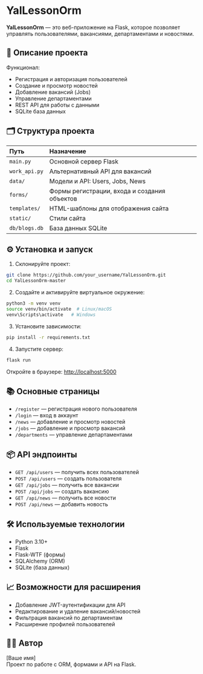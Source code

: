 
# YalLessonOrm

**YalLessonOrm** — это веб-приложение на Flask, которое позволяет управлять пользователями, вакансиями, департаментами и новостями.

## 🚀 Описание проекта

Функционал:
- Регистрация и авторизация пользователей
- Создание и просмотр новостей
- Добавление вакансий (Jobs)
- Управление департаментами
- REST API для работы с данными
- SQLite база данных

## 🗂 Структура проекта

| Путь | Назначение |
|:-----|:-----------|
| `main.py` | Основной сервер Flask |
| `work_api.py` | Альтернативный API для вакансий |
| `data/` | Модели и API: Users, Jobs, News |
| `forms/` | Формы регистрации, входа и создания объектов |
| `templates/` | HTML-шаблоны для отображения сайта |
| `static/` | Стили сайта |
| `db/blogs.db` | База данных SQLite |

## ⚙️ Установка и запуск

1. Склонируйте проект:

```bash
git clone https://github.com/your_username/YalLessonOrm.git
cd YalLessonOrm-master
```

2. Создайте и активируйте виртуальное окружение:

```bash
python3 -m venv venv
source venv/bin/activate  # Linux/macOS
venv\Scripts\activate   # Windows
```

3. Установите зависимости:

```bash
pip install -r requirements.txt
```

4. Запустите сервер:

```bash
flask run
```

Откройте в браузере: [http://localhost:5000](http://localhost:5000)

## 📚 Основные страницы

- `/register` — регистрация нового пользователя
- `/login` — вход в аккаунт
- `/news` — добавление и просмотр новостей
- `/jobs` — добавление и просмотр вакансий
- `/departments` — управление департаментами

## 📦 API эндпоинты

- `GET /api/users` — получить всех пользователей
- `POST /api/users` — создать пользователя
- `GET /api/jobs` — получить все вакансии
- `POST /api/jobs` — создать вакансию
- `GET /api/news` — получить все новости
- `POST /api/news` — добавить новость

## 🛠 Используемые технологии

- Python 3.10+
- Flask
- Flask-WTF (формы)
- SQLAlchemy (ORM)
- SQLite (база данных)

## 📈 Возможности для расширения

- Добавление JWT-аутентификации для API
- Редактирование и удаление вакансий/новостей
- Фильтрация вакансий по департаментам
- Расширение профилей пользователей

## 🧑‍💻 Автор

[Ваше имя]  
Проект по работе с ORM, формами и API на Flask.
